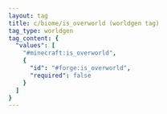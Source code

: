 ```yaml
---
layout: tag
title: c/biome/is_overworld (worldgen tag)
tag_type: worldgen
tag_content: {
  "values": [
    "#minecraft:is_overworld",
    {
      "id": "#forge:is_overworld",
      "required": false
    }
  ]
}
---
```

